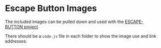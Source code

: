 
# Escape Button Images

The included images can be pulled down and used with the [ESCAPE-BUTTON project](https://github.com/bob-fornal/escape-button).

There should be a `code.js` file in each folder to show the image use and link addresses.
